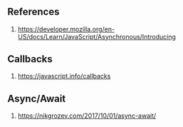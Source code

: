 #

## References

1. <https://developer.mozilla.org/en-US/docs/Learn/JavaScript/Asynchronous/Introducing>

## Callbacks

1. <https://javascript.info/callbacks>

## Async/Await

1. <https://nikgrozev.com/2017/10/01/async-await/>
